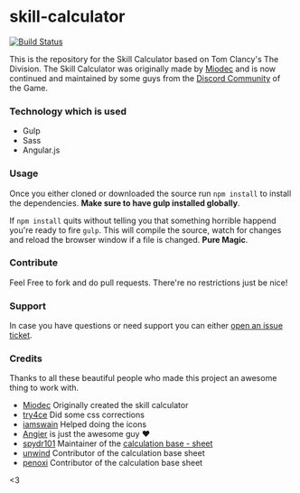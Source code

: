# skill-calculator
[![Build Status](https://travis-ci.org/ununseptium/skill-calculator.svg?branch=master)](https://travis-ci.org/ununseptium/skill-calculator)

This is the repository for the Skill Calculator based on Tom Clancy's The Division. The Skill Calculator was originally made by [Miodec](https://www.reddit.com/user/miodec) and is now continued and maintained by some guys from the [Discord Community](http://thedivisiondiscord.com) of the Game.

### Technology which is used

- Gulp
- Sass
- Angular.js

### Usage

Once you either cloned or downloaded the source run `npm install` to install the dependencies. **Make sure to have gulp installed globally**.

If `npm install` quits without telling you that something horrible happend you're ready to fire `gulp`.
This will compile the source, watch for changes and reload the browser window if a file is changed. **Pure Magic**.

### Contribute
Feel Free to fork and do pull requests. There're no restrictions just be nice!

### Support
In case you have questions or need support you can either [open an issue ticket](https://github.com/ununseptium/skill-calculator/issues/new).

### Credits

Thanks to all these beautiful people who made this project an awesome thing to work with.

- [Miodec](https://www.reddit.com/user/miodec) Originally created the skill calculator
- [try4ce](https://www.reddit.com/user/try4ce)  Did some css corrections
- [iamswain](https://www.reddit.com/user/iamswain) Helped doing the icons
- [Angier](https://www.reddit.com/user/angier85) is just the awesome guy :heart:
- [spydr101](https://www.reddit.com/user/spydr101) Maintainer of the [calculation base - sheet](https://docs.google.com/spreadsheets/d/1PPR9FBZ2JN1Dbd8tGlq1Mwg9PTTy82_m8A-X36dxyyc/edit#gid=914965688)
- [unwind](https://www.reddit.com/user/unwind) Contributor of the calculation base sheet
- [penoxi](https://www.reddit.com/user/Penox) Contributor of the calculation base sheet


<3
